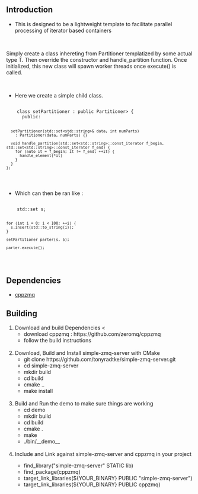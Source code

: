 <h2> Introduction </h2>

  - This is designed to be a lightweight template to facilitate parallel processing of iterator based containers

  <br>

  <p>
    Simply create a class inhereting from Partitioner templatized by some actual type T. Then override the constructor
    and handle_partition function. Once initialized, this new class will spawn worker threads once execute() is called. 
  </p>

  <br>

  - Here we create a simple child class.
  
  <code>
    class setPartitioner : public Partitioner<std::set<std::string>> {
      public: 

      setPartitioner(std::set<std::string>& data, int numParts) 
        : Partitioner(data, numParts) {}

      void handle_partition(std::set<std::string>::const_iterator f_begin, std::set<std::string>::const_iterator f_end) {
        for (auto it = f_begin; it != f_end; ++it) { 
          handle_element(*it)
        }   
      }
    };

  </code>

  - Which can then be ran like : 

  <code>
    std::set<std::string> s;

    for (int i = 0; i < 100; ++i) {
      s.insert(std::to_string(i));
    }

    setPartitioner parter(s, 5); 

    parter.execute();
  </code>
  

<h2> Dependencies </h2>

  - [cppzmq](https://github.com/zeromq/cppzmq)


<h2> Building </h2>

<ol>
  <li> Download and build Dependencies <
    <ul>
      <li> download cppzmq : https://github.com/zeromq/cppzmq </li>
      <li> follow the build instructions </li>
    </ul>
  </li>
  <br>
  <li> Download, Build and Install simple-zmq-server with CMake 
    <ul>
      <li> git clone https://github.com/tonyradtke/simple-zmq-server.git </li>
      <li> cd simple-zmq-server </li>
      <li> mkdir build </li>
      <li> cd build </li>
      <li> cmake .. </li>
      <li> make install </li>
    </ul>
  </li>
  <br>
  <li>  Build and Run the demo to make sure things are working 
    <ul> 
      <li> cd demo </li>
      <li> mkdir build </li>
      <li> cd build </li>
      <li> cmake . </li>
      <li> make </li>
      <li> ./bin/__demo__ </li>
    </ul>
  </li>
  <br>
  <li> Include and Link against simple-zmq-server and cppzmq in your project </li>
    <ul>
      <li> find_library("simple-zmq-server" STATIC lib) </li>
      <li> find_package(cppzmq) </li>
      <li> target_link_libraries(${YOUR_BINARY} PUBLIC "simple-zmq-server") </li>
      <li> target_link_libraries(${YOUR_BINARY} PUBLIC cppzmq) </li>
    </ul> 
  </li>
  <br>
</ol>




